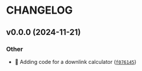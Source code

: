 # CHANGELOG

## v0.0.0 (2024-11-21)

### Other

* :tada: Adding code for a downlink calculator ([`f076145`](https://github.com/Westfall-io/python-data-download/commit/f076145f952d958be7b52a00d50f7f80b20bcb10))
